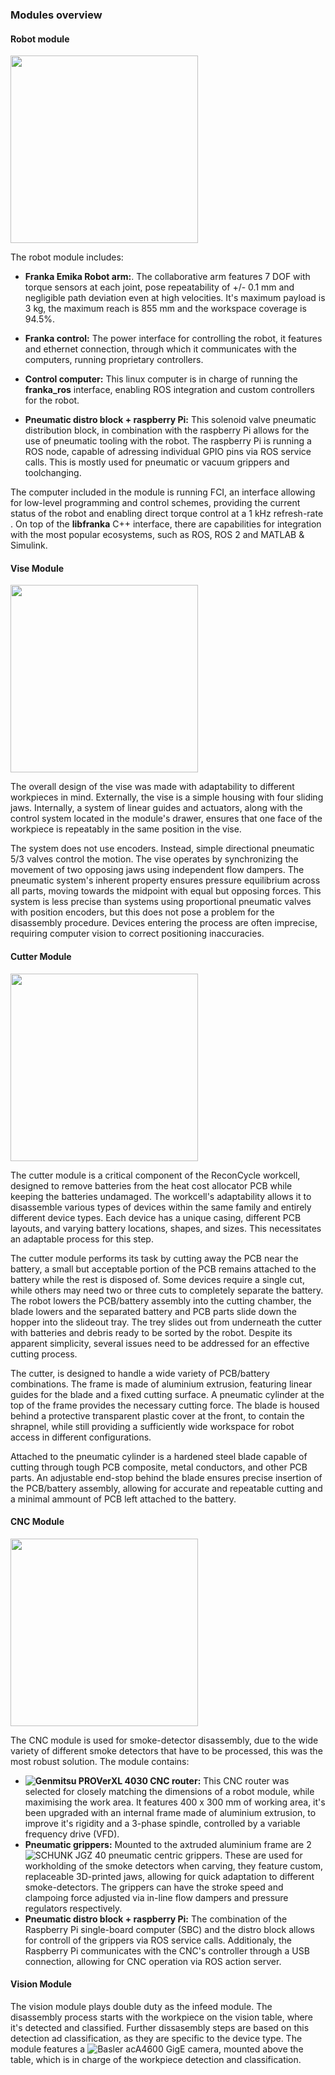 ### Modules overview

#### Robot module

<img src="/figures/modules/franka_module-nobg.png" width="300">

The robot module includes:
- **Franka Emika Robot arm:**. The collaborative arm features 7 DOF with torque sensors at each joint, pose repeatability of +/- 0.1 mm and negligible path deviation even at high velocities. It's maximum payload is 3 kg, the maximum reach is 855 mm and the workspace coverage is 94.5%.

- **Franka control:** The power interface for controlling the robot, it features and ethernet connection, through which it communicates with the computers, running proprietary controllers.

- **Control computer:** This linux computer is in charge of running the **franka_ros** interface, enabling ROS integration and custom controllers for the robot.

- **Pneumatic distro block + raspberry Pi:** This solenoid valve pneumatic distribution block, in combination with the raspberry Pi allows for the use of pneumatic tooling with the robot. The raspberry Pi is running a ROS node, capable of adressing individual GPIO pins via ROS service calls. This is mostly used for pneumatic or vacuum grippers and toolchanging. 

The computer included in the module is running FCI, an interface allowing for low-level programming and control schemes, providing the current status of the robot and enabling direct torque control at a 1 kHz refresh-rate . On top of the **libfranka** C++ interface, there are capabilities for integration with the most popular ecosystems, such as ROS, ROS 2 and MATLAB & Simulink.

#### Vise Module

<img src="/figures/modules/vise_module.png" width="300">

The overall design of the vise was made with adaptability to different workpieces in mind. Externally, the vise is a simple housing with four sliding jaws. Internally, a system of linear guides and actuators, along with the control system located in the module's drawer, ensures that one face of the workpiece is repeatably in the same position in the vise.

The system does not use encoders. Instead, simple directional pneumatic 5/3 valves control the motion. The vise operates by synchronizing the movement of two opposing jaws using independent flow dampers. The pneumatic system's inherent property ensures pressure equilibrium across all parts, moving towards the midpoint with equal but opposing forces. This system is less precise than systems using proportional pneumatic valves with position encoders, but this does not pose a problem for the disassembly procedure. Devices entering the process are often imprecise, requiring computer vision to correct positioning inaccuracies.

#### Cutter Module 

<img src="/figures/modules/cutter_module.png" width="300">
<!--not finished yet-->

The cutter module is a critical component of the ReconCycle workcell, designed to remove batteries from the heat cost allocator PCB while keeping the batteries undamaged. The workcell's adaptability allows it to disassemble various types of devices within the same family and entirely different device types. Each device has a unique casing, different PCB layouts, and varying battery locations, shapes, and sizes. This necessitates an adaptable process for this step.

The cutter module performs its task by cutting away the PCB near the battery, a small but acceptable portion of the PCB remains attached to the battery while the rest is disposed of. Some devices require a single cut, while others may need two or three cuts to completely separate the battery. The robot lowers the PCB/battery assembly into the cutting chamber, the blade lowers and the separated battery and PCB parts slide down the hopper into the slideout tray. The trey slides out from underneath the cutter with batteries and debris ready to be sorted by the robot. Despite its apparent simplicity, several issues need to be addressed for an effective cutting process.

The cutter, is designed to handle a wide variety of PCB/battery combinations. The frame is made of aluminium extrusion, featuring linear guides for the blade and a fixed cutting surface. A pneumatic cylinder at the top of the frame provides the necessary cutting force. The blade is housed behind a protective transparent plastic cover at the front, to contain the shrapnel, while still providing a sufficiently wide workspace for robot access in different configurations.

Attached to the pneumatic cylinder is a hardened steel blade capable of cutting through tough PCB composite, metal conductors, and other PCB parts. An adjustable end-stop behind the blade ensures precise insertion of the PCB/battery assembly, allowing for accurate and repeatable cutting and a minimal ammount of PCB left attached to the battery. 

#### CNC Module

<img src="/figures/modules/cnc_module.png" width="300">

The CNC module is used for smoke-detector disassembly, due to the wide variety of different smoke detectors that have to be processed, this was the most robust solution. The module contains:

- **![Genmitsu PROVerXL 4030 CNC router](https://www.sainsmart.com/products/genmitsu-proverxl-4030-cnc-router-with-carveco-maker-subscription):** This CNC router was selected for closely matching the dimensions of a robot module, while maximising the work area. It features 400 x 300 mm of working area, it's been upgraded with an internal frame made of aluminium extrusion, to improve it's rigidity and a 3-phase spindle, controlled by a variable frequency drive (VFD).
- **Pneumatic grippers:** Mounted to the axtruded aluminium frame are 2 ![SCHUNK JGZ 40](https://schunk.com/us/en/gripping-systems/centric-grippers/jgz/jgz-40/p/000000000000308900) pneumatic centric grippers. These are used for workholding of the smoke detectors when carving, they feature custom, replaceable 3D-printed jaws, allowing for quick adaptation to different smoke-detectors. The grippers can have the stroke speed and clampoing force adjusted via in-line flow dampers and pressure regulators respectively.
- **Pneumatic distro block + raspberry Pi:** The combination of the Raspberry Pi single-board computer (SBC) and the distro block allows for controll of the grippers via ROS service calls. Additionaly, the Raspberry Pi communicates with the CNC's controller through a USB connection, allowing for CNC operation via ROS action server.


#### Vision Module
The vision module plays double duty as the infeed module. The disassembly process starts with the workpiece on the vision table, where it's detected and classified. Further dissasembly steps are based on this detection ad classification, as they are specific to the device type. The module features a ![Basler acA4600 GigE camera](https://www.baslerweb.com/en-us/cameras/ace/), mounted above the table, which is in charge of the workpiece detection and classification.